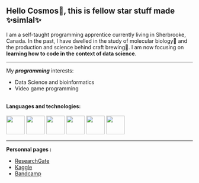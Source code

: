 ## Hello Cosmos:milky_way:, this is fellow star stuff made :sparkles:simlal:sparkles:
I am a self-taught programming apprentice currently living in Sherbrooke, Canada. In the past, I have dwelled in the study of molecular biology:dna: and the production and science behind craft brewing:beer:. I am now focusing on **learning how to code in the context of data science**.
***
My ***programming*** interests:
- Data Science and bioinformatics
- Video game programming <br><br>

**Languages and technologies:**<br><br>
<img src="https://cdn.jsdelivr.net/gh/devicons/devicon/icons/python/python-original-wordmark.svg" width=50/>
<img src="https://cdn.jsdelivr.net/gh/devicons/devicon/icons/linux/linux-original.svg" width=50/>
<img src="https://cdn.jsdelivr.net/gh/devicons/devicon/icons/html5/html5-original-wordmark.svg" width=50/>
<img src="https://cdn.jsdelivr.net/gh/devicons/devicon/icons/css3/css3-original-wordmark.svg" width=50/>
<img src="https://cdn.jsdelivr.net/gh/devicons/devicon/icons/git/git-original-wordmark.svg" width=50/>
<img src="https://cdn.jsdelivr.net/gh/devicons/devicon/icons/github/github-original-wordmark.svg" width=50/>
***
**Personnal pages :**
- [ResearchGate](https://www.researchgate.net/profile/Simon-Lalonde)
- [Kaggle](https://www.kaggle.com/simonlalonde)
- [Bandcamp](https://allelic.bandcamp.com/)


